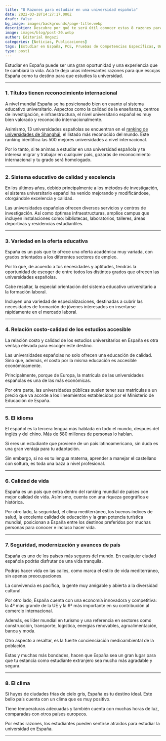 ```yaml
---
title: "8 Razones para estudiar en una universidad española"
date: 2022-03-18T14:27:17.000Z
draft: false
bg_image: images/backgrounds/page-title.webp
description: Descubre por qué te será útil conocer estas 8 razones para estudiar en una universidad española.
image: images/blog/post-20.webp
author: Editorial Ongazi
categories: [Noticias, Publicaciones]
tags: [Estudiar en España, PCE, Pruebas de Competencias Específicas, Universidad en España, Universidad Española]
type: post1
---
```


Estudiar en España puede ser una gran oportunidad y una experiencia que te cambiará la vida.
Acá te dejo unas interesantes razones para que escojas España como tu destino para que estudies la universidad.

---

### 1.	Títulos tienen reconocimiento internacional 

A nivel mundial España se ha posicionado bien en cuanto al sistema educativo universitario. 
Aspectos como la calidad de la enseñanza, centros de investigación, e infraestructura, el nivel universitario español es muy bien valorado y reconocido internacionalmente.

Asimismo, 13 universidades españolas se encuentran en el <a href="http://www.shanghairanking.com/" target="_blank">ranking de universidades de Shanghái</a>, el listado más reconocido del mundo. Este ranking identifica las 500 mejores universidades a nivel internacional.

Por lo tanto, si te animas a estudiar en una universidad española y te interesa migrar y trabajar en cualquier país, gozarás de reconocimiento internacional y tu grado será homologado.

---

### 2.	Sistema educativo de calidad y excelencia

En los últimos años, debido principalmente a los métodos de investigación, el sistema universitario español ha venido mejorando y modificándose, otorgándole excelencia y calidad. 

Las universidades españolas ofrecen diversos servicios y centros de investigación. Así como óptimas infraestructuras, amplios campus que incluyen instalaciones como: bibliotecas, laboratorios, talleres, áreas deportivas y residencias estudiantiles.

---

### 3.	Variedad en la oferta educativa

España es un país que te ofrece una oferta académica muy variada, con grados orientados a los diferentes sectores de empleo.

Por lo que, de acuerdo a tus necesidades y aptitudes, tendrás la oportunidad de escoger de entre todos los distintos grados que ofrecen las universidades españolas.

Cabe resaltar, la especial orientación del sistema educativo universitario a la formación laboral.

Incluyen una variedad de especializaciones, destinadas a cubrir las necesidades de formación de jóvenes interesados en insertarse rápidamente en el mercado laboral. 

---

### 4.	Relación costo-calidad de los estudios accesible

La relación costo y calidad de los estudios universitarios en España es otra ventaja elevada para escoger este destino.

Las universidades españolas no solo ofrecen una educación de calidad. Sino que, además, el costo por la misma educación es accesible económicamente.

Principalmente, porque de Europa, la matrícula de las universidades españolas es una de las más económicas.

Por otra parte, las universidades públicas suelen tener sus matrículas a un precio que va acorde a los lineamientos establecidos por el Ministerio de Educación de España.

---

### 5.	El idioma

El español es la tercera lengua más hablada en todo el mundo, después del inglés y del chino. Más de 580 millones de personas lo hablan.

Si eres un estudiante que proviene de un país latinoamericano, sin duda es una gran ventaja para tu adaptación.

Sin embargo, si no es tu lengua materna, aprender a manejar el castellano con soltura, es toda una baza a nivel profesional.

---

### 6.	Calidad de vida

España es un país que entra dentro del ranking mundial de países con mejor calidad de vida. Asímismo, cuenta con una riqueza geográfica e histórica.

Por otro lado, la seguridad, el clima mediterráneo, los buenos índices de salud, la excelente calidad de educación y la gran potencia turística mundial, posicionan a España entre los destinos preferidos por muchas personas para conocer e incluso hacer vida.

---

### 7.	Seguridad, modernización y avances de país

España es uno de los países más seguros del mundo. En cualquier ciudad española podrás disfrutar de una vida tranquila.

Podrás hacer vida en las calles, como marca el estilo de vida mediterráneo, sin apenas preocupaciones.

La convivencia es pacífica, la gente muy amigable y abierta a la diversidad cultural.

Por otro lado, España cuenta con una economía innovadora y competitiva: la 4ª más grande de la UE y la 6ª más importante en su contribución al comercio internacional.

Además, es líder mundial en turismo y una referencia en sectores como construcción, transporte, logística, energías renovables, agroalimentación, banca y moda.

Otro aspecto a resaltar, es la fuerte concienciación medioambiental de la población.

Estas y muchas más bondades, hacen que España sea un gran lugar para que tu estancia como estudiante extranjero sea mucho más agradable y segura.

---

### 8.	El clima

Si huyes de ciudades frías de cielo gris, España es tu destino ideal. Este bello país cuenta con un clima que es muy positivo.

Tiene temperaturas adecuadas y también cuenta con muchas horas de luz, comparadas con otros países europeos.

Por estas razones, los estudiantes pueden sentirse atraídos para estudiar la universidad en España.

---
